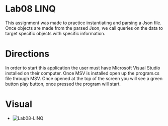 # Lab08 LINQ
This assignment was made to practice instantiating and parsing a Json file. Once objects are made from the parsed Json, we call queries on the data to target specific objects with specific information.
# Directions
In order to start this application the user must have Microsoft Visual Studio installed on their computer. Once MSV is installed open up the program.cs file through MSV. Once opened at the top of the screen you will see a green button play button, once pressed the program will start.
# Visual
- ![Lab08-LINQ](hyperlink)
